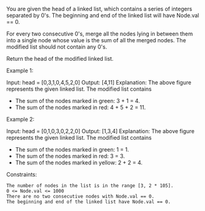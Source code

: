 You are given the head of a linked list, which contains a series of integers separated by 0's. The beginning and end of the linked list will have Node.val == 0.

For every two consecutive 0's, merge all the nodes lying in between them into a single node whose value is the sum of all the merged nodes. The modified list should not contain any 0's.

Return the head of the modified linked list.

Example 1:

Input: head = [0,3,1,0,4,5,2,0]
Output: [4,11]
Explanation: 
The above figure represents the given linked list. The modified list contains
- The sum of the nodes marked in green: 3 + 1 = 4.
- The sum of the nodes marked in red: 4 + 5 + 2 = 11.

Example 2:

Input: head = [0,1,0,3,0,2,2,0]
Output: [1,3,4]
Explanation: 
The above figure represents the given linked list. The modified list contains
- The sum of the nodes marked in green: 1 = 1.
- The sum of the nodes marked in red: 3 = 3.
- The sum of the nodes marked in yellow: 2 + 2 = 4.

 

Constraints:

    The number of nodes in the list is in the range [3, 2 * 105].
    0 <= Node.val <= 1000
    There are no two consecutive nodes with Node.val == 0.
    The beginning and end of the linked list have Node.val == 0.

